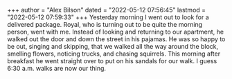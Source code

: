 +++
author = "Alex Bilson"
dated = "2022-05-12 07:56:45"
lastmod = "2022-05-12 07:59:33"
+++
Yesterday morning I went out to look for a delivered package. Royal, who is turning out to be quite the morning person, went with me. Instead of looking and returning to our apartment, he walked out the door and down the street in his pajamas. He was so happy to be out, singing and skipping, that we walked all the way around the block, smelling flowers, noticing trucks, and chasing squirrels. This morning after breakfast he went straight over to put on his sandals for our walk. I guess 6:30 a.m. walks are now our thing.
